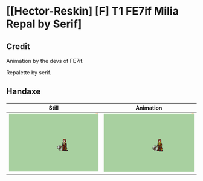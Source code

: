 # [\[Hector-Reskin\] \[F\] T1 FE7if Milia Repal by Serif]

## Credit

Animation by the devs of FE7if.

Repalette by serif.

## Handaxe

| Still | Animation |
| :---: | :-------: |
| ![Handaxe still](./Handaxe_000.png) | ![Handaxe animation](./Handaxe.gif) |
